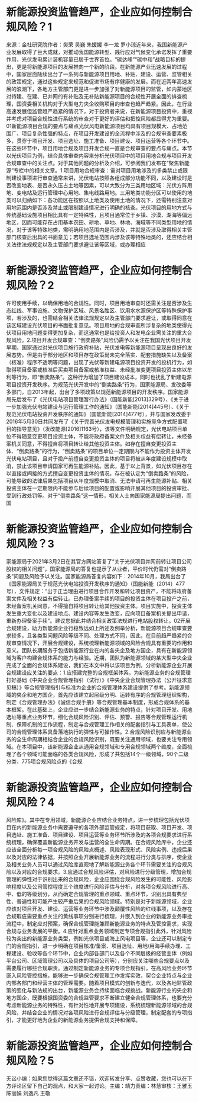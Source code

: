 # 新能源投资监管趋严，企业应如何控制合规风险？1

来源：金杜研究院作者：樊荣 吴巍 朱媛媛 李一龙 罗小琼近年来，我国新能源产业发展取得了巨大成就，对推动我国能源转型、践行应对气候变化承诺发挥了重要作用，光伏发电累计装机容量已居于世界首位。“碳达峰”“碳中和”战略目标的提出，更是将新能源项目的发展推向一个新的阶段。在新能源产业迅速发展的过程中，国家层面陆续出台了一系列与新能源项目用地、补贴、建设、运营、监管相关的政策规定，通过这些规定来规范和促进市场有序健康的发展。而在近两年高速发展的浪潮下，各地方主管部门更是进一步加强了对新能源项目的监管，如内蒙地区对待建、在建、已并网的有补贴及无补贴新能源项目的合规性开展全面的排查梳理，国资委相关机构对于大型电力央企收购项目的审查也趋严趋紧。因此，在行业高速发展但监管趋严趋紧的情况下，对于投资者来说，在新能源项目投资中，重视并考虑对项目合规性进行系统的审查对于更好的评估和把控风险都显得尤为重要。01新能源项目合规的要点与痛点光伏风电新能源项目均具有项目规模大、占地范围广、项目复杂性强的特点，在项目开发建设的全流程中涉及的合规审查要素极多，贯穿于项目开发、项目选址、施工准备、项目建设、项目运营等各个环节中。在这些环节中，项目用地合规及项目开发合规一直是合规审查的要点与痛点。本节以光伏项目为例，结合具体审查内容来分析光伏项目中的项目用地合规与项目开发合规审查中的关注点。对于其他问题的分析及介绍，可参阅我们发布在“聚焦新能源”专栏中的相关文章。1.项目用地合规审查：需对项目用地涉及的多类禁止或限制建设事项进行审查通常来讲，光伏电站按照各组成部分功能不同，以及建设时是否改变地表、是否永久压占土地等因素，可以大致分为三类用地区域：光伏方阵用地、变电站及运行管理中心用地、集电线路用地。三用地类功能分区可以使用的地类可以归纳如下：各功能区在按照以上地类及使用土地的情况下，还需特别注意对用地范围内是否涉及禁止或限制建设情况进行明确的核查。光伏项目的用地方式与传统基础设施项目相比具有一定特殊性，且项目通常位于乡镇、沙漠、湖海等偏远地区，因而可能存在占用基本农田、耕地、草地、林地、海域等不同类型用地的情况，对于该等特殊地类，需明确用地范围内是否涉及，并就是否涉及取得相关主管部门核查后出具的书面意见；若项目选址范围内涉及该等特殊地类的，还应结合相关法律法规规定以及主管部门要求避让该等区域，或办理相应

# 新能源投资监管趋严，企业应如何控制合规风险？2

许可使用手续，以确保用地的合规性。同时，项目用地审查时还需关注是否涉及生态红线、军事设施、文物保护区域、风景名胜区、饮用水水源保护区等特殊保护事项，若涉及的，也需结合相关法律法规规定以及主管部门要求避让，或取得同意在该区域建设光伏项目的书面批复意见。项目用地的合规审查所涉复杂的地类使得光伏项目用地问题变得更加复杂，而这通常也是给投资人和发电企业需关注的重大合规风险。2.项目开发合规审查：“倒卖路条”风险仍需予以关注在我国光伏项目开发早期，国家通过对光伏项目施行政府补贴，光伏发电等新能源项目呈现出良好的发展态势。但是由于部分地区和项目存在政策尚未完全落实、配套措施缺失以及备案（核准）程序不透明等问题，出现了光伏等新建电源项目投资开发的投机行为，如取得项目备案或核准后买卖项目备案或核准权益、未经批准变更项目投资主体以牟利等行为，即“倒卖路条”。这种行为增加了项目建设成本，同时也扰乱了新建电源项目投资开发秩序。为规范光伏开发中的“倒卖路条”行为，国家能源局、发改委等多部门，自2013年起，出台了多项政策以规范新能源项目的开发秩序。国家能源局先后发布了《光伏电站项目管理暂行办法》（国能新能[2013]329号）、《关于进一步加强光伏电站建设与运行管理工作的通知》（国能新能[2014]445号）、《关于规范光伏电站投资开发秩序的通知》（国能新能[2014]477号），并与国家发改委于2016年5月30日共同发布了《关于完善光伏发电规模管理和实施竞争方式配置项目的指导意见》（发改能源[2016]1163号），该等文件明确规定，光伏电站项目单位不得随意变更项目投资主体，不能将政府备案文件及相关权益有偿转让，未经备案机关同意，不得擅自将项目转让给其他投资主体。如存在擅自变更投资主体、“倒卖路条”的行为，“倒卖路条”的项目单位一定期限内不能作为投资主体开发光伏电站项目，且对于投产前擅自变更投资主体的项目将被从年度建设规模中取消，禁止该项目申请国家可再生能源补贴。因此，基于以上背景，如光伏项目存在以直接或间接的方式擅自变更投资主体的情况，存在被认定为“倒卖路条”的风险，可能导致的法律后果包括项目从年度规模中取消、无法申请可再生能源补贴、相关投资主体在一定期限内不能参与后续项目的配置或影响开展其他项目的投资审批、受到行政处罚等。对于“倒卖路条”这一情形，相关人士向国家能源局提出问题，而国

# 新能源投资监管趋严，企业应如何控制合规风险？3

家能源局于2021年3月2日在其官方网站答复了“关于光伏项目并网前转让项目公司股权的相关问题”，国家能源局的答复也提示了从业者，平价时代仍需对“倒卖路条”问题及风险予以关注。国家能源局答复内容如下：2014年10月，我局出台了《国家能源局关于规范光伏电站投资开发秩序的通知》（国能新能〔2014〕477号），文件规定：“出于正当理由进行项目合作开发和转让项目资产，不能将政府备案文件及相关权益有偿转让。已办理备案手续的项目的投资主体在项目投产之前，未经备案机关同意，不得擅自将项目转让给其他投资主体。项目实施中，投资主体发生重大变化以及建设地点、建设内容等发生改变，应向项目备案机关提出申请，重新办理备案手续”。建议您据此并结合相关政策法规进行电站股权转让。02开展合规建设，助力新能源企业行稳致远如上所述及例举分析，新能源项目合规审查要求较多，且各类型问题风险等级不同、处理方式不同，因此，在目前趋严趋紧的合规审查情况下，开展合规建设，系统梳理新能源领域的风险合规具有重要的作用和意义。团队长期服务于包括新能源行业在内的各央企及地方国企，具有在新能源领域为客户构建合规体系的能力与经验。近期，团队为新能源领域的某大型中央企业完成了全面的合规体系建设，我们在本文中将以该项目为例，分析新能源企业开展合规建设应关注的要点：1.应搭建完整的合规框架体系，为新能源业务的合规管理打好基础《中央企业合规管理指引（试行）》《中央企业合规管理办法（公开征求意见稿）》等合规管理指引与标准为企业的合规管理体系建设提供了参考。新能源领域的央企和地方国企，首先应该建立起层级分明、运转有序的合规管理组织架构，制定《合规管理办法》《诚信合规手册》等合规管理基本制度，形成合规体系的基本框架。在此基础上，企业应进一步结合新能源业务的特点，针对项目开发、用地选址等重点业务环节，细化合规风险识别、评估、预警、报告等合规管理运行机制、保障机制的工作流程，制定与合规管理工作相关的配套指引与工具表单，使公司的合规管理体系具备落地执行的弹性与可操作性。2.合规风险识别应与新能源业务的全生命周期相结合企业的合规风险识别，既要关注通用领域，也要关注专用领域。在本项目中，该新能源企业从通用合规领域和专用合规领域两个维度，全面梳理了各个领域可能面临的各类合规风险，形成了共包括14个一级领域，90个二级分类，775项合规风险点的《合规

# 新能源投资监管趋严，企业应如何控制合规风险？4

风险库》。其中在专用领域，新能源企业应结合业务特点，进一步梳理包括光伏项目在内的新能源业务中需要遵守的各项外部监管规定，将项目获取、项目开发、项目选址、施工准备、项目建设、项目运营等业务环节所涉及的各项合规要求进行系统梳理，确保覆盖新能源业务开发与运营的全生命周期。在合规风险库中，企业还应该全面分析每一项合规风险的风险点概述、风险表现形式、风险实例、违规后果以及对应的法律依据，并按照企业开展新能源业务的流程进行分类与排序，使企业及相关业务人员可以通过风险库直观地了解新能源业务各个环节需要关注的合规风险以及对应的合规要求。3.应通过合规风险评估，对风险进行分级管理，增加合规管理的弹性对于识别出来的合规风险，企业应围绕合规风险发生的可能性、风险影响程度以及公司管控程度三个维度进行风险评估与分析，对各项合规风险进行高、中、低的等级划分，从而确定合规管理的重点领域、重点环节，识别出具有典型性、普遍性和可能产生较严重后果的合规风险领域。特别是对于新能源领域，企业应该对项目开发、建设、运营等业务环节中涉及颠覆性风险的红线事项，以及存在合规瑕疵需要重点关注的黄线事项分别进行梳理，并嵌入到企业的新能源业务审批流程中，制定应对预案，确保合规管理能兼顾新能源业务的特点及管控需求，实现合规与业务发展的平衡。4.应针对重点业务领域制定专项合规指引此外，针对风险较为突出的新能源业务类型，例如光伏项目或海上风电项目等，企业还可以制定专门的合规指引，进一步明确在项目核准/备案、项目选址、用地/用海手续办理、工程建设、验收等各个环节中，企业内部各部门以及各个不同层级的经营主体（例如平台公司、区域管理公司以及具体的项目公司等），分别应关注哪些合规要点以及需要履行哪些合规职责。通过制定新能源业务的专项合规指引，在高风险业务环节嵌入风险管控措施，能够进一步确保合规管理工作发挥实效，契合企业特点与企业内部各部门和经营主体的管理需要。随着项目模式的创新与迭代，以及各地监管政策的变化与新法规的出台，新能源业务会持续面临合规挑战。新能源行业的央企和地方国企，既要根据国资委的合规监管要求不断建立健全合规管理体系，也要充分考虑新能源业务的特殊性，有针对性地开展专项建设，系统梳理新能源领域的合规风险，并结合企业的情况对各项风险进行合规评估与分级管理，制定配套的专项指引，才能更好地为企业的新能源业务提供合规支持和保障。

# 新能源投资监管趋严，企业应如何控制合规风险？5

无讼小编：如果您觉得这篇文章还不错，欢迎转发分享、点赞收藏，您也可以在下方评论区留下自己的观点，和大家一起讨论。主编：靖力责编：林慧审核：王雅玉 陈丽娟 刘逸凡 王敬

